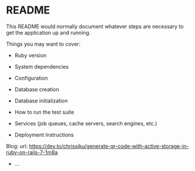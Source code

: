 # README

This README would normally document whatever steps are necessary to get the
application up and running.

Things you may want to cover:

* Ruby version

* System dependencies

* Configuration

* Database creation

* Database initialization

* How to run the test suite

* Services (job queues, cache servers, search engines, etc.)

* Deployment instructions

Blog: url:
https://dev.to/chrissiku/generate-qr-code-with-active-storage-in-ruby-on-rails-7-1m8a
* ...
